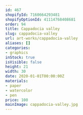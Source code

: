 ```yaml
---
id: 467
shopifyId: 7160664293481
shopifyOptionId: 41114768408681
order: 94
title: Cappadocia valley
slug: cappadocia-valley
url: art-works/cappadocia-valley
aliases: []
categories:
- graphics
inStock: true
isVisible: false
height: 21
width: 30
date: 2020-01-01T00:00:00Z
materials:
- paper
- watercolor
- pen
price: 100
mainImage: cappadocia-valley.jpg
---
```

